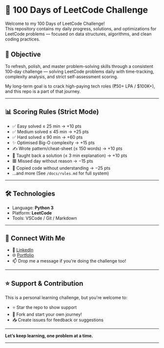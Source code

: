 # 🧠 100 Days of LeetCode Challenge

Welcome to my 100 Days of LeetCode Challenge!  
This repository contains my daily progress, solutions, and optimizations for LeetCode problems — focused on data structures, algorithms, and clean coding practices.

## 🚀 Objective

To refresh, polish, and master problem-solving skills through a consistent 100-day challenge — solving LeetCode problems daily with time-tracking, complexity analysis, and strict self-assessment scoring.

My long-term goal is to crack high-paying tech roles (₹50+ LPA / $100K+), and this repo is a part of that journey.

---

## 📊 Scoring Rules (Strict Mode)

- ✅ Easy solved ≤ 25 min → +10 pts  
- ✅ Medium solved ≤ 45 min → +25 pts  
- ✅ Hard solved ≤ 90 min → +60 pts  
- ✨ Optimised Big-O complexity → +15 pts  
- ✍️ Wrote pattern/cheat-sheet (≤ 150 words) → +10 pts  
- 📢 Taught back a solution (≤ 3 min explanation) → +10 pts  
- 🟥 Missed day without reason → −15 pts  
- 🧪 Copied code without understanding → −25 pts  
- ...and more (See `/docs/rules.md` for full system)

---

## 🛠️ Technologies

- Language: **Python 3**
- Platform: **LeetCode**
- Tools: VSCode / Git / Markdown

---

## 🔗 Connect With Me

- 💼 [LinkedIn](https://www.linkedin.com/in/YOUR-PROFILE)
- 🌐 [Portfolio](https://YOUR-PORTFOLIO.dev)
- 📫 Drop me a message if you're doing the challenge too!

---

## ⭐️ Support & Contribution

This is a personal learning challenge, but you're welcome to:
- ⭐️ Star the repo to show support
- 🍴 Fork and start your own journey!
- 📥 Create issues for feedback or suggestions

---

**Let’s keep learning, one problem at a time.**

---
